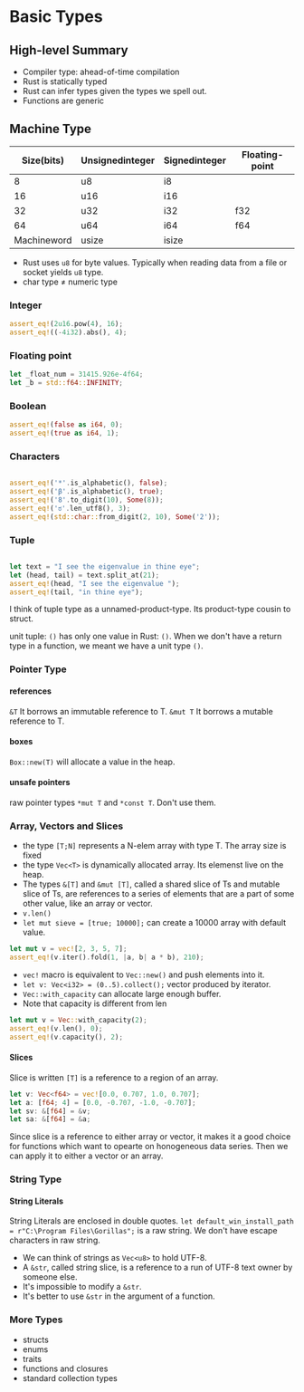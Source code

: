 # Basic Types

## High-level Summary

- Compiler type: ahead-of-time compilation
- Rust is statically typed
- Rust can infer types given the types we spell out.
- Functions are generic

## Machine Type

| Size(bits)  | Unsignedinteger | Signedinteger | Floating-point |
| ----------- | --------------- | ------------- | -------------- |
| 8           | u8              | i8            |                |
| 16          | u16             | i16           |                |
| 32          | u32             | i32           | f32            |
| 64          | u64             | i64           | f64            |
| Machineword | usize           | isize         |                |

- Rust uses `u8` for byte values. Typically when reading data from a file or socket yields `u8` type.
- char type ≠ numeric type

### Integer

```rust
assert_eq!(2u16.pow(4), 16);
assert_eq!((-4i32).abs(), 4);
```

### Floating point

```rust
let _float_num = 31415.926e-4f64;
let _b = std::f64::INFINITY;
```

### Boolean

```rust
assert_eq!(false as i64, 0);
assert_eq!(true as i64, 1);
```

### Characters

```rust

assert_eq!('*'.is_alphabetic(), false);
assert_eq!('β'.is_alphabetic(), true);
assert_eq!('8'.to_digit(10), Some(8));
assert_eq!('ಠ'.len_utf8(), 3);
assert_eq!(std::char::from_digit(2, 10), Some('2'));
```

### Tuple

```rust

let text = "I see the eigenvalue in thine eye";
let (head, tail) = text.split_at(21);
assert_eq!(head, "I see the eigenvalue ");
assert_eq!(tail, "in thine eye");
```

I think of tuple type as a unnamed-product-type. Its product-type cousin to struct.

unit tuple: `()` has only one value in Rust: `()`. When we don't have a return type in a function, we meant we have a unit type `()`.

### Pointer Type

#### references

`&T` It borrows an immutable reference to T.
`&mut T` It borrows a mutable reference to T.

#### boxes

`Box::new(T)` will allocate a value in the heap.

#### unsafe pointers

raw pointer types `*mut T` and `*const T`. Don't use them.

### Array, Vectors and Slices

- the type `[T;N]` represents a N-elem array with type T. The array size is fixed
- the type `Vec<T>` is dynamically allocated array. Its elemenst live on the heap.
- The types `&[T]` and `&mut [T]`, called a shared slice of Ts and mutable slice of Ts, are references to a series of elements that are a part of some other value, like an array or vector.
- `v.len()`
- `let mut sieve = [true; 10000];` can create a 10000 array with default value.

```rust
let mut v = vec![2, 3, 5, 7];
assert_eq!(v.iter().fold(1, |a, b| a * b), 210);
```

- `vec!` macro is equivalent to `Vec::new()` and push elements into it.
- `let v: Vec<i32> = (0..5).collect();` vector produced by iterator.
- `Vec::with_capacity` can allocate large enough buffer.
- Note that capacity is different from len

```rust
let mut v = Vec::with_capacity(2);
assert_eq!(v.len(), 0);
assert_eq!(v.capacity(), 2);
```

#### Slices

Slice is written `[T]` is a reference to a region of an array.

```rust
let v: Vec<f64> = vec![0.0, 0.707, 1.0, 0.707];
let a: [f64; 4] = [0.0, -0.707, -1.0, -0.707];
let sv: &[f64] = &v;
let sa: &[f64] = &a;
```

Since slice is a reference to either array or vector, it makes it a good choice for functions which want to opearte on honogeneous data series. Then we can apply it to either a vector or an array.

### String Type

#### String Literals

String Literals are enclosed in double quotes.
`let default_win_install_path = r"C:\Program Files\Gorillas";` is a raw string. We don't have escape characters in raw string.

- We can think of strings as `Vec<u8>` to hold UTF-8.
- A `&str`, called string slice, is a reference to a run of UTF-8 text owner by someone else.
- It's impossible to modify a `&str`.
- It's better to use `&str` in the argument of a function.

### More Types

- structs
- enums
- traits
- functions and closures
- standard collection types
